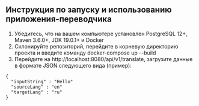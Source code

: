## Инструкция по запуску и использованию приложения-переводчика
1. Убедитесь, что на вашем компьютере установлен PostgreSQL 12+, Maven 3.6.0+, JDK 19.0.1+ и Docker 
2. Склонируйте репозиторий, перейдите в корневую директорию проекта и введите команду docker-compose up --build
3. Перейдите на http://localhost:8080/api/v1/translate, загрузите данные в формате JSON следующего вида (пример):

```
{
  "inputString" : "Hello"
  "sourceLang" : "en"
  "targetLang" : "ru"
}
```

